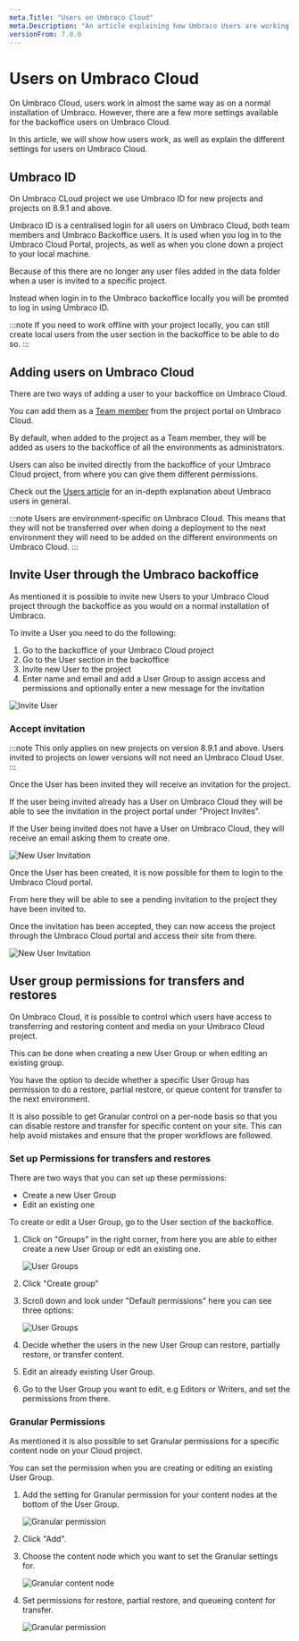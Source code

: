 ```yaml
---
meta.Title: "Users on Umbraco Cloud"
meta.Description: "An article explaining how Umbraco Users are working on Umbraco Cloud."
versionFrom: 7.0.0
---
```


# Users on Umbraco Cloud

On Umbraco Cloud, users work in almost the same way as on a normal installation of Umbraco. However, there are a few more settings available for the backoffice users on Umbraco Cloud.

In this article, we will show how users work, as well as explain the different settings for users on Umbraco Cloud.

## Umbraco ID

On Umbraco CLoud project we use Umbraco ID for new projects and projects on 8.9.1 and above.

Umbraco ID is a centralised login for all users on Umbraco Cloud, both team members and Umbraco Backoffice users.
It is used when you log in to the Umbraco Cloud Portal, projects,
as well as when you clone down a project to your local machine.

Because of this there are no longer any user files added in the data folder when a user is invited to a specific project.

Instead when login in to the Umbraco backoffice locally you will be promted to log in using Umbraco ID.

:::note
If you need to work offline with your project locally, you can still create local users from the user section in the backoffice to be able to do so.
:::

## Adding users on Umbraco Cloud

There are two ways of adding a user to your backoffice on Umbraco Cloud.

You can add them as a [Team member](../Team-Members/) from the project portal on Umbraco Cloud.

By default, when added to the project as a Team member, they will be added as users to the backoffice of all the environments as administrators.

Users can also be invited directly from the backoffice of your Umbraco Cloud project, from where you can give them different permissions.

Check out the [Users article](../../../Getting-Started/Data/Users/) for an in-depth explanation about Umbraco users in general.

:::note
Users are environment-specific on Umbraco Cloud. This means that they will not be transferred over when doing a deployment to the next environment they will need to be added on the different environments on Umbraco Cloud.
:::

## Invite User through the Umbraco backoffice

As mentioned it is possible to invite new Users to your Umbraco Cloud project through the backoffice as you would on a normal installation of Umbraco.

To invite a User you need to do the following:

1. Go to the backoffice of your Umbraco Cloud project
2. Go to the User section in the backoffice
3. Invite new User to the project
4. Enter name and email and add a User Group to assign access and permissions and optionally enter a new message for the invitation

![Invite User](images/invite_user.png)

### Accept invitation

:::note
This only applies on new projects on version 8.9.1 and above.
Users invited to projects on lower versions will not need an Umbraco Cloud User.
:::

Once the User has been invited they will receive an invitation for the project.

If the user being invited already has a User on Umbraco Cloud they will be able to see the invitation in the project portal under "Project Invites".

If the User being invited does not have a User on Umbraco Cloud, they will receive an email asking them to create one.

 ![New User Invitation](images/New_user.png)

 Once the User has been created, it is now possible for them to login to the Umbraco Cloud portal.

 From here they will be able to see a pending invitation to the project they have been invited to.

 Once the invitation has been accepted, they can now access the project through the Umbraco Cloud portal and access their site from there.

  ![New User Invitation](images/Project_overview.png)

## User group permissions for transfers and restores

On Umbraco Cloud, it is possible to control which users have access to transferring and restoring content and media on your Umbraco Cloud project.

This can be done when creating a new User Group or when editing an existing group.

You have the option to decide whether a specific User Group has permission to do a restore, partial restore, or queue content for transfer to the next environment.

It is also possible to get Granular control on a per-node basis so that you can disable restore and transfer for specific content on your site. This can help avoid mistakes and ensure that the proper workflows are followed.

### Set up Permissions for transfers and restores

There are two ways that you can set up these permissions:

- Create a new User Group
- Edit an existing one

To create or edit a User Group, go to the User section of the backoffice.

1. Click on "Groups" in the right corner, from here you are able to either create a new User Group or edit an existing one.

    ![User Groups](images/Users.png)

2. Click "Create group"
3. Scroll down and look under "Default permissions" here you can see three options:

    ![User Groups](images/default_permisions.png)

4. Decide whether the users in the new User Group can restore, partially restore, or transfer content.

5. Edit an already existing User Group.

6. Go to the User Group you want to edit, e.g Editors or Writers, and set the permissions from there.

### Granular Permissions

As mentioned it is also possible to set Granular permissions for a specific content node on your Cloud project.

You can set the permission when you are creating or editing an existing User Group.

1. Add the setting for Granular permission for your content nodes at the bottom of the User Group.

    ![Granular permission](images/Granular.png)

2. Click "Add".

3. Choose the content node which you want to set the Granular settings for.

    ![Granular content node](images/Granular_node.png)

4. Set permissions for restore, partial restore, and queueing content for transfer.

    ![Granular permission](images/Granular_permission.png)
